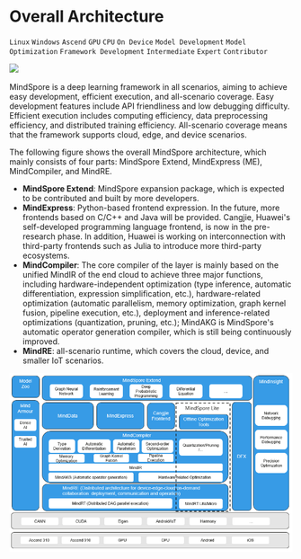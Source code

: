 # Overall Architecture

`Linux` `Windows` `Ascend` `GPU` `CPU` `On Device` `Model Development` `Model Optimization` `Framework Development` `Intermediate` `Expert` `Contributor`

<a href="https://gitee.com/mindspore/docs/blob/r1.3/docs/mindspore/note/source_en/design/mindspore/architecture.md" target="_blank"><img src="https://gitee.com/mindspore/docs/raw/r1.3/resource/_static/logo_source.png"></a>

MindSpore is a deep learning framework in all scenarios, aiming to achieve easy development, efficient execution, and all-scenario coverage. Easy development features include API friendliness and low debugging difficulty. Efficient execution includes computing efficiency, data preprocessing efficiency, and distributed training efficiency. All-scenario coverage means that the framework supports cloud, edge, and device scenarios.

The following figure shows the overall MindSpore architecture, which mainly consists of four parts: MindSpore Extend, MindExpress (ME), MindCompiler, and MindRE.

- **MindSpore Extend**: MindSpore expansion package, which is expected to be contributed and built by more developers.
- **MindExpress**: Python-based frontend expression. In the future, more frontends based on C/C++ and Java will be provided. Cangjie, Huawei's self-developed programming language frontend, is now in the pre-research phase. In addition, Huawei is working on interconnection with third-party frontends such as Julia to introduce more third-party ecosystems.
- **MindCompiler**: The core compiler of the layer is mainly based on the unified MindIR of the end cloud to achieve three major functions, including hardware-independent optimization (type inference, automatic differentiation, expression simplification, etc.), hardware-related optimization (automatic parallelism, memory optimization, graph kernel fusion, pipeline execution, etc.), deployment and inference-related optimizations (quantization, pruning, etc.); MindAKG is MindSpore's automatic operator generation compiler, which is still being continuously improved.
- **MindRE**: all-scenario runtime, which covers the cloud, device, and smaller IoT scenarios.

![MindSpore](images/architecture.png)
